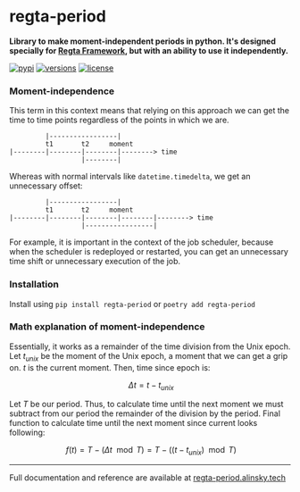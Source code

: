 # regta-period

**Library to make moment-independent periods in python.
It's designed specially for [Regta Framework](https://github.com/SKY-ALIN/regta), 
but with an ability to use it independently.**

[![pypi](https://img.shields.io/pypi/v/regta-period.svg)](https://pypi.python.org/pypi/regta-period)
[![versions](https://img.shields.io/pypi/pyversions/regta-period.svg)](https://github.com/SKY-ALIN/regta-period)
[![license](https://img.shields.io/github/license/SKY-ALIN/regta-period.svg)](https://github.com/SKY-ALIN/regta-period/blob/master/LICENSE)

### Moment-independence
This term in this context means that relying on this approach we can get the time to time 
points regardless of the points in which we are.
```
         |-----------------|
         t1       t2     moment
|--------|--------|--------|--------> time
                  |--------|
```

Whereas with normal intervals like `datetime.timedelta`, we get an unnecessary offset:
```
         |-----------------|
         t1       t2     moment
|--------|--------|--------|--------|--------> time
                  |-----------------|
```

For example, it is important in the context of the job scheduler, because when the
scheduler is redeployed or restarted, you can get an unnecessary time shift or
unnecessary execution of the job.

### Installation

Install using `pip install regta-period` or `poetry add regta-period`

### Math explanation of moment-independence

Essentially, it works as a remainder of the time division from the Unix epoch.
Let $t_{unix}$ be the moment of the Unix epoch, a moment that we can get a grip on.
$t$ is the current moment. Then, time since epoch is:

$$\ \Delta t = t - t_{unix} $$

Let $T$ be our period. Thus, to calculate time until the next moment we must subtract
from our period the remainder of the division by the period. Final function to calculate
time until the next moment since current looks following:

$$\ f(t) = T - ( \Delta t \mod T ) = T - ( ( t - t_{unix} ) \mod T ) $$

---

Full documentation and reference are available at 
[regta-period.alinsky.tech](https://regta-period.alinsky.tech)
